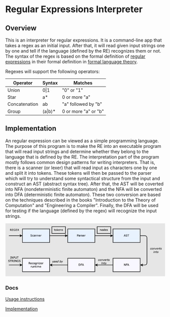 # Regular Expressions Interpreter

## Overview

This is an interpreter for regular expressions. It is a command-line app that takes a regex 
as an initial input. After that, it will read given input strings one by one and tell if the language (defined by the RE) 
recognizes them or not. The syntax of the regex is based on the formal definition of 
[regular expressions](https://en.wikipedia.org/wiki/Regular_expression) 
in their formal definition in 
[formal language theory](https://en.wikipedia.org/wiki/Formal_language).

Regexes will support the following operators:

|Operator  |Syntax  | Matches|
--- | --- | --- |
|Union | 0\|1 | "0" or "1"|  
|Star |a* | 0 or more "a"|
|Concatenation | ab | "a" followed by "b"|
|Group | (a\|b)* | 0 or more "a" or "b"|


## Implementation

An regular expression can be viewed as a simple programming language. The purpose of this program is to make the RE 
into an executable program that will read input strings and determine whether they belong to the language that is defined by the 
RE. The interpretation part of the program mostly follows common design patterns for writing interpreters. 
That is, there is a scanner (or lexer) that will read input as characters one by one and split it into tokens. These 
tokens will then be passed to the parser which will try to understand some syntactical structure from the input and 
construct an AST (abstract syntax tree). After that, the AST will be coverted into NFA (nondeterministic finite automaton) 
and the NFA will be converted into DFA (deterministic finite automaton). These two conversion are based on the 
techniques described in the books "Introduction to the Theory of Computation" and "Engineering a Compiler". 
Finally, the DFA will be used for testing if the language (defined by the regex) will recognize the 
input strings. 

![](https://github.com/thiom/tiralab/blob/main/docs/img/rs-regex-overview.png)

### Docs

[Usage instructions](./docs/user_guide.md)  

[Implementation](./docs/implementation_doc.pdf) 


